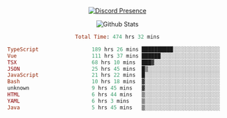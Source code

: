 <!DOCTYPE html>
<body>
<div align="center">

  [![Discord Presence](https://lanyard.cnrad.dev/api/576097150359044106)](https://discord.com/users/576097150359044106)
  
  ![Github Stats](https://github-readme-stats.vercel.app/api?username=verycrunchy&show_icons=true&theme=radical)

<!--START_SECTION:waka-->

```ruby
Total Time: 474 hrs 32 mins

TypeScript                 189 hrs 26 mins ██████████░░░░░░░░░░░░░░░   39.93 %
Vue                        111 hrs 37 mins ██████░░░░░░░░░░░░░░░░░░░   23.53 %
TSX                        68 hrs 10 mins  ███▓░░░░░░░░░░░░░░░░░░░░░   14.37 %
JSON                       25 hrs 45 mins  █▒░░░░░░░░░░░░░░░░░░░░░░░   05.43 %
JavaScript                 21 hrs 22 mins  █░░░░░░░░░░░░░░░░░░░░░░░░   04.50 %
Bash                       10 hrs 18 mins  ▓░░░░░░░░░░░░░░░░░░░░░░░░   02.17 %
unknown                    9 hrs 45 mins   ▓░░░░░░░░░░░░░░░░░░░░░░░░   02.05 %
HTML                       6 hrs 44 mins   ▒░░░░░░░░░░░░░░░░░░░░░░░░   01.42 %
YAML                       6 hrs 3 mins    ▒░░░░░░░░░░░░░░░░░░░░░░░░   01.28 %
Java                       5 hrs 45 mins   ▒░░░░░░░░░░░░░░░░░░░░░░░░   01.21 %
```

<!--END_SECTION:waka-->
</div>
</body>
</html>

